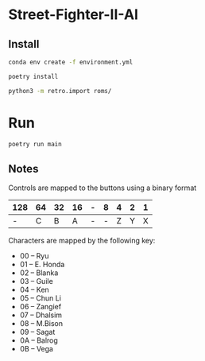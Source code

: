 # Street-Fighter-II-AI

## Install

```bash
conda env create -f environment.yml
```

```bash
poetry install
```

```bash
python3 -m retro.import roms/
```

# Run
```bash
poetry run main
```

## Notes

Controls are mapped to the buttons using a binary format

| 128 | 64 | 32 | 16 | - | 8 | 4 | 2 | 1 |
| --- | -- | -- | -- | - | - | - | - | - |
|  -  |  C |  B |  A | - | - | Z | Y | X |

Characters are mapped by the following key:
- 00 – Ryu
- 01 – E. Honda
- 02 – Blanka
- 03 – Guile
- 04 – Ken
- 05 – Chun Li
- 06 – Zangief
- 07 – Dhalsim
- 08 – M.Bison
- 09 – Sagat
- 0A – Balrog
- 0B – Vega
